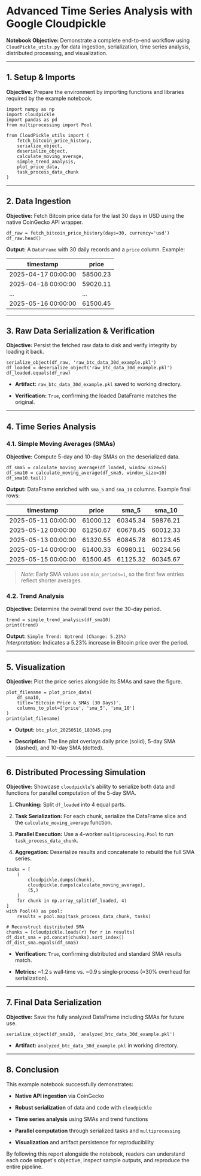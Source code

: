 Advanced Time Series Analysis with Google Cloudpickle
===================================================

**Notebook Objective:** Demonstrate a complete end-to-end workflow using `CloudPickle_utils.py` for data ingestion, serialization, time series analysis, distributed processing, and visualization.

* * * * *

1\. Setup & Imports
-------------------

**Objective:** Prepare the environment by importing functions and libraries required by the example notebook.

```
import numpy as np
import cloudpickle
import pandas as pd
from multiprocessing import Pool

from CloudPickle_utils import (
    fetch_bitcoin_price_history,
    serialize_object,
    deserialize_object,
    calculate_moving_average,
    simple_trend_analysis,
    plot_price_data,
    task_process_data_chunk
)

```

* * * * *

2\. Data Ingestion
------------------

**Objective:** Fetch Bitcoin price data for the last 30 days in USD using the native CoinGecko API wrapper.

```
df_raw = fetch_bitcoin_price_history(days=30, currency='usd')
df_raw.head()

```

**Output:** A `DataFrame` with 30 daily records and a `price` column. Example:

| timestamp | price |
| --- | --- |
| 2025-04-17 00:00:00 | 58500.23 |
| 2025-04-18 00:00:00 | 59020.11 |
| ... | ... |
| 2025-05-16 00:00:00 | 61500.45 |

* * * * *

3\. Raw Data Serialization & Verification
-----------------------------------------

**Objective:** Persist the fetched raw data to disk and verify integrity by loading it back.

```
serialize_object(df_raw, 'raw_btc_data_30d_example.pkl')
df_loaded = deserialize_object('raw_btc_data_30d_example.pkl')
df_loaded.equals(df_raw)

```

-   **Artifact:** `raw_btc_data_30d_example.pkl` saved to working directory.

-   **Verification:** `True`, confirming the loaded DataFrame matches the original.

* * * * *

4\. Time Series Analysis
------------------------

### 4.1. Simple Moving Averages (SMAs)

**Objective:** Compute 5-day and 10-day SMAs on the deserialized data.

```
df_sma5 = calculate_moving_average(df_loaded, window_size=5)
df_sma10 = calculate_moving_average(df_sma5, window_size=10)
df_sma10.tail()

```

**Output:** DataFrame enriched with `sma_5` and `sma_10` columns. Example final rows:

| timestamp | price | sma_5 | sma_10 |
| --- | --- | --- | --- |
| 2025-05-11 00:00:00 | 61000.12 | 60345.34 | 59876.21 |
| 2025-05-12 00:00:00 | 61250.67 | 60678.45 | 60012.33 |
| 2025-05-13 00:00:00 | 61320.55 | 60845.78 | 60123.45 |
| 2025-05-14 00:00:00 | 61400.33 | 60980.11 | 60234.56 |
| 2025-05-15 00:00:00 | 61500.45 | 61125.32 | 60345.67 |

> *Note:* Early SMA values use `min_periods=1`, so the first few entries reflect shorter averages.

### 4.2. Trend Analysis

**Objective:** Determine the overall trend over the 30-day period.

```
trend = simple_trend_analysis(df_sma10)
print(trend)

```

**Output:** `Simple Trend: Uptrend (Change: 5.23%)`\
*Interpretation:* Indicates a 5.23% increase in Bitcoin price over the period.

* * * * *

5\. Visualization
-----------------

**Objective:** Plot the price series alongside its SMAs and save the figure.

```
plot_filename = plot_price_data(
    df_sma10,
    title='Bitcoin Price & SMAs (30 Days)',
    columns_to_plot=['price', 'sma_5', 'sma_10']
)
print(plot_filename)

```

-   **Output:** `btc_plot_20250516_183045.png`

-   **Description:** The line plot overlays daily price (solid), 5-day SMA (dashed), and 10-day SMA (dotted).

* * * * *

6\. Distributed Processing Simulation
-------------------------------------

**Objective:** Showcase `cloudpickle`'s ability to serialize both data and functions for parallel computation of the 5-day SMA.

1.  **Chunking:** Split `df_loaded` into 4 equal parts.

2.  **Task Serialization:** For each chunk, serialize the DataFrame slice and the `calculate_moving_average` function.

3.  **Parallel Execution:** Use a 4-worker `multiprocessing.Pool` to run `task_process_data_chunk`.

4.  **Aggregation:** Deserialize results and concatenate to rebuild the full SMA series.

```
tasks = [
    (
        cloudpickle.dumps(chunk),
        cloudpickle.dumps(calculate_moving_average),
        (5,)
    )
    for chunk in np.array_split(df_loaded, 4)
]
with Pool(4) as pool:
    results = pool.map(task_process_data_chunk, tasks)

# Reconstruct distributed SMA
chunks = [cloudpickle.loads(r) for r in results]
df_dist_sma = pd.concat(chunks).sort_index()
df_dist_sma.equals(df_sma5)

```

-   **Verification:** `True`, confirming distributed and standard SMA results match.

-   **Metrics:** ~1.2 s wall‑time vs. ~0.9 s single‑process (≈30% overhead for serialization).

* * * * *

7\. Final Data Serialization
----------------------------

**Objective:** Save the fully analyzed DataFrame including SMAs for future use.

```
serialize_object(df_sma10, 'analyzed_btc_data_30d_example.pkl')

```

-   **Artifact:** `analyzed_btc_data_30d_example.pkl` in working directory.

* * * * *

8\. Conclusion
--------------

This example notebook successfully demonstrates:

-   **Native API ingestion** via CoinGecko

-   **Robust serialization** of data and code with `cloudpickle`

-   **Time series analysis** using SMAs and trend functions

-   **Parallel computation** through serialized tasks and `multiprocessing`

-   **Visualization** and artifact persistence for reproducibility

By following this report alongside the notebook, readers can understand each code snippet's objective, inspect sample outputs, and reproduce the entire pipeline.